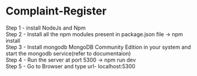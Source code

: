 # Complaint-Register
Step 1 - install NodeJs and Npm <br/>
Step 2 - Install all the npm modules present in package.json file -> npm install <br/>
Step 3 - Install mongodb  MongoDB Community Edition in your system and start the mongodb service(refer to documentaion) <br/>
Step 4 - Run the server at port 5300 ->  npm run dev <br/>
Step 5 - Go to Browser and type url- localhost:5300 <br/>


